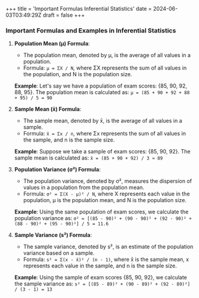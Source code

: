 +++
title = 'Important Formulas Inferential Statistics'
date = 2024-06-03T03:49:29Z
draft = false
+++

### Important Formulas and Examples in Inferential Statistics

1. **Population Mean (μ) Formula**:
   - The population mean, denoted by μ, is the average of all values in a population.
   - Formula: ``` μ = ΣX / N ```, where ΣX represents the sum of all values in the population, and N is the population size.

   **Example**: Let's say we have a population of exam scores: {85, 90, 92, 88, 95}. The population mean is calculated as:
   ``` μ = (85 + 90 + 92 + 88 + 95) / 5 = 90 ```

2. **Sample Mean (x̄) Formula**:
   - The sample mean, denoted by x̄, is the average of all values in a sample.
   - Formula: ``` x̄ = Σx / n ```, where Σx represents the sum of all values in the sample, and n is the sample size.

   **Example**: Suppose we take a sample of exam scores: {85, 90, 92}. The sample mean is calculated as:
   ``` x̄ = (85 + 90 + 92) / 3 ≈ 89 ```

3. **Population Variance (σ²) Formula**:
   - The population variance, denoted by σ², measures the dispersion of values in a population from the population mean.
   - Formula: ``` σ² = Σ(X - μ)² / N ```, where X represents each value in the population, μ is the population mean, and N is the population size.

   **Example**: Using the same population of exam scores, we calculate the population variance as:
   ``` σ² = [(85 - 90)² + (90 - 90)² + (92 - 90)² + (88 - 90)² + (95 - 90)²] / 5 = 11.6 ```

4. **Sample Variance (s²) Formula**:
   - The sample variance, denoted by s², is an estimate of the population variance based on a sample.
   - Formula: ``` s² = Σ(x - x̄)² / (n - 1) ```, where x̄ is the sample mean, x represents each value in the sample, and n is the sample size.

   **Example**: Using the sample of exam scores {85, 90, 92}, we calculate the sample variance as:
   ``` s² = [(85 - 89)² + (90 - 89)² + (92 - 89)²] / (3 - 1) = 13 ```
